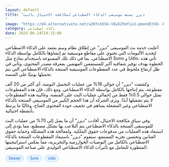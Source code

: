 ```yaml
---
layout: default
title: "ديزر يصنف موسيقى الذكاء الاصطناعي لمكافحة الاحتيال بالبث
"
image: "https://d4.alternativeto.net/a2KYck5Sk-VEw52hmfiLU-pmonUEtXU--bWkyEflmRg/rs:fill:1520:760:0/g:ce:0:0/YWJzOi8vZGlzdC9jb250ZW50LzE3NTA3NzE2MTUxMjcucG5n.png"
category: ذكاء اصطناعي
date: 2025-06-24T14:15:00
---
```


أعلنت خدمة بث الموسيقى "ديزر" عن إطلاق نظام وسم يعتمد على الذكاء الاصطناعي لتحديد الألبومات التي تحتوي على مقاطع موسيقية تم إنشاؤها بالكامل بواسطة الذكاء الاصطناعي، بما في ذلك تلك المصنوعة باستخدام نماذج مثل Suno و Udio. تأتي هذه الخطوة بهدف توفير شفافية أكبر للمستمعين المهتمين بمعرفة مصدر المحتوى، وتأتي في ظل ارتفاع ملحوظ في عدد المقطوعات الموسيقية المنتجة بالذكاء الاصطناعي التي يتم تحميلها يوميًا على المنصة.

وكشفت "ديزر" أن حوالي 18% من عمليات التحميل اليومية، أي أكثر من 20 ألف مقطوعة، يتم إنتاجها بالكامل بواسطة الذكاء الاصطناعي. ومع ذلك، فإن هذه المقطوعات تمثل حوالي 0.5% فقط من إجمالي عمليات البث على المنصة، وغالبية هذه المقطوعات لا يتم تشغيلها أبدًا. وترى الشركة أن هذا الحجم الكبير من الموسيقى المنتجة بالذكاء الاصطناعي وغير المشغلة يساهم في تخفيف جودة المحتوى المتاح، وغالبًا ما يرتبط بأنشطة احتيالية.

وفي سياق مكافحة الاحتيال، أفادت "ديزر" أن ما يصل إلى 70% من عمليات البث للموسيقى المنتجة بالذكاء الاصطناعي يتم التلاعب بها بشكل مصطنع، مما يؤدي إلى استبعاد هذه العمليات من مدفوعات حقوق الملكية. ولمعالجة هذه المشكلة وحماية حقوق الفنانين وتحسين تجربة المستمع، ستقوم "ديزر" باستبعاد المقطوعات المنتجة بالذكاء الاصطناعي بالكامل من التوصيات الخوارزمية والتحريرية، مما يعكس استراتيجيتها المتطورة للتعامل مع تأثيرات الذكاء الاصطناعي التوليدي على صناعة الموسيقى.

<div style="margin-top:2px; margin-bottom:2px;"><a href="https://bidjadraft.github.io/?query=Deezer" style="background:#e3f2fd; color:#1565c0; font-size:80%; border-radius:12px; padding:3px 10px; margin:2px 4px 2px 0; display:inline-block; border:1px solid #bbdefb; text-decoration:none;">Deezer</a> <a href="https://bidjadraft.github.io/?query=Suno" style="background:#e3f2fd; color:#1565c0; font-size:80%; border-radius:12px; padding:3px 10px; margin:2px 4px 2px 0; display:inline-block; border:1px solid #bbdefb; text-decoration:none;">Suno</a> <a href="https://bidjadraft.github.io/?query=Udio" style="background:#e3f2fd; color:#1565c0; font-size:80%; border-radius:12px; padding:3px 10px; margin:2px 4px 2px 0; display:inline-block; border:1px solid #bbdefb; text-decoration:none;">Udio</a></div><br><br>
